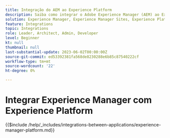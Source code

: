 ```yaml
---
title: Integração do AEM ao Experience Platform
description: Saiba como integrar o Adobe Experience Manager (AEM) ao Experience Platform.
solution: Experience Manager, Experience Manager Sites, Experience Platform
feature: Integrations
topic: Integrations
role: Leader, Architect, Admin, Developer
level: Beginner
kt: null
thumbnail: null
last-substantial-update: 2023-06-02T00:00:00Z
source-git-commit: ed53392381fa568de8230288e6b85c87540222cf
workflow-type: tm+mt
source-wordcount: '22'
ht-degree: 0%

---
```



# Integrar Experience Manager com Experience Platform

{{$include /help/_includes/integrations-between-applications/experience-manager-platform.md}}
